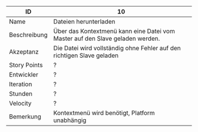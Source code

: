| ID         |10|
|------------|-|
|Name        |Dateien herunterladen|
|Beschreibung|Über das Kontextmenü kann eine Datei vom Master auf den Slave geladen werden.|
|Akzeptanz   |Die Datei wird vollständig ohne Fehler auf den richtigen Slave geladen|
|Story Points|?|
|Entwickler  |?|
|Iteration   |?|
|Stunden     |?|
|Velocity    |?|
|Bemerkung   |Kontextmenü wird benötigt, Platform unabhängig|

